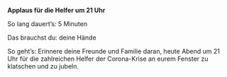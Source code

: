 **Applaus für die Helfer um 21 Uhr**

So lang dauert’s: 5 Minuten

Das brauchst du: deine Hände

So geht’s: Erinnere deine Freunde und Familie daran, heute Abend um 21 Uhr für die zahlreichen Helfer der Corona-Krise an eurem Fenster zu klatschen und zu jubeln. 
